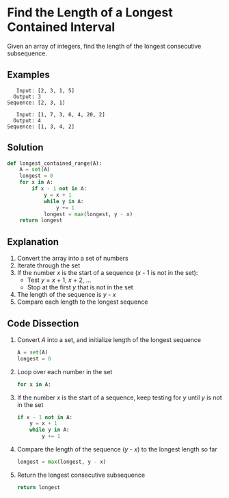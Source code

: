# Find the Length of a Longest Contained Interval
Given an array of integers, find the length of the longest consecutive subsequence.

## Examples
```
   Input: [2, 3, 1, 5]
  Output: 3
Sequence: [2, 3, 1]

   Input: [1, 7, 3, 6, 4, 20, 2]
  Output: 4
Sequence: [1, 3, 4, 2]
```

## Solution
```python
def longest_contained_range(A):
    A = set(A)
    longest = 0
    for x in A:
        if x - 1 not in A:
            y = x + 1
            while y in A:
                y += 1
            longest = max(longest, y - x)
    return longest
```

## Explanation
1. Convert the array into a set of numbers
2. Iterate through the set
3. If the number _x_ is the start of a sequence (_x_ - 1 is not in the set):
    * Test _y_ = _x_ + 1, _x_ + 2, ...
    * Stop at the first _y_ that is not in the set
4. The length of the sequence is _y_ - _x_
5. Compare each length to the longest sequence

## Code Dissection
1. Convert _A_ into a set, and initialize length of the longest sequence
    ```python
    A = set(A)
    longest = 0
    ```
2. Loop over each number in the set
    ```python
    for x in A:
    ```
3. If the number _x_ is the start of a sequence, keep testing for _y_ until _y_ is not in the set
    ```python
    if x - 1 not in A:
        y = x + 1
        while y in A:
            y += 1
    ```
4. Compare the length of the sequence (_y_ - _x_) to the longest length so far
    ```python
    longest = max(longest, y - x)
    ```
5. Return the longest consecutive subsequence
    ```python
    return longest
    ```